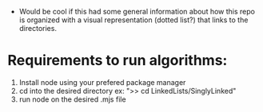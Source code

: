 - Would be cool if this had some general information about how this repo is organized with a visual representation (dotted list?) that links to the directories.

# Requirements to run algorithms:

1. Install node using your prefered package manager
2. cd into the desired directory ex: ">> cd LinkedLists/SinglyLinked"
3. run node on the desired .mjs file
